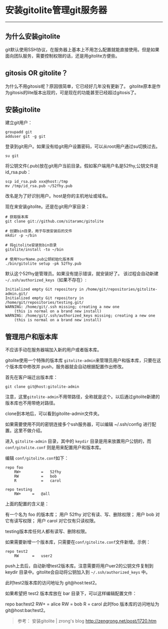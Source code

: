 # 安装gitolite管理git服务器

---

## 为什么安装gitolite
git默认使用SSH协议，在服务器上基本上不用怎么配置就能直接使用。但是如果面向团队服务，需要控制权限的话，还是用gitolite方便些。

## gitosis OR gitolite？
为什么不用gitosis呢？原因很简单，它已经好几年没有更新了。
gitolite原本是作为gitosis的lite版本出现的，可是现在的功能甚至已经超过gitosis了。

## 安装gitolite

建立git用户：
```
groupadd git
adduser git -g git
```

登录到git用户。如果没有给git用户设置密码，可以从root用户通过su切换过去。
```
su git
```

将公钥文件(.pub)放在git用户当前目录。假如客户端用户名是52fhy,公钥文件是id_rsa.pub：

```
scp id_rsa.pub xxx@host:/tmp
mv /tmp/id_rsa.pub ~/52fhy.pub
```
改名是为了好识别用户。host是你的主机地址或域名。

现在来安装gitolite。还是在git用户家目录：
```
# 获取版本库
git clone git://github.com/sitaramc/gitolite

# 创建bin目录，用于存放安装后的文件
mkdir -p ~/bin

# 将gitolite安装到bin目录
gitolite/install -to ~/bin

# 使用YourName.pub公钥初始化版本库
./bin/gitolite setup -pk 52fhy.pub
```

默认这个52fhy是管理员。如果没有提示错误，就安装好了。
该过程会自动新建`~/.ssh/authorized_keys`（如果不存在）:
``` shell
Initialized empty Git repository in /home/git/repositories/gitolite-admin.git/
Initialized empty Git repository in /home/git/repositories/testing.git/
WARNING: /home/git/.ssh missing; creating a new one
    (this is normal on a brand new install)
WARNING: /home/git/.ssh/authorized_keys missing; creating a new one
    (this is normal on a brand new install)
```


## 管理用户和版本库

不应该手动在服务器端加入新的用户或者版本库。

gitolite使用一个特殊的版本库 `gitolite-admin`来管理员用户和版本库，只要在这个版本库中修改并 push，服务器就会自动根据配置作出修改。

首先在客户端迁出版本库：
```
git clone git@host:gitolite-admin
```
注意，这里`gitolite-admin`不用带路径，全称就是这个。以后通过gitolite新建的版本库也不用带绝对路径。

clone到本地后，可以看到gitolite-admin文件夹。

如果需要使用不同的密钥连接多个ssh服务器，可以编辑 ~/.ssh/config 进行配置。这里不做介绍。

进入 `gitolite-admin` 目录，其中的 `keydir` 目录是用来放置用户公钥的，而 `conf/gitolite.conf` 则是用来配置用户和版本库。

编辑 `conf/gitolite.conf`如下：
```
repo foo
    RW+         =   52fhy
    RW          =   bob
    R           =   carol
	
repo testing
    RW+     =   @all
```

上面的配置的含义是：

有一个名为 foo 的版本库；
用户 52fhy 对它有读、写、删除权限；
用户 bob 对它有读写权限；
用户 carol 对它仅有只读权限。

testing版本库任何人都有读写、删除权限。

如果需要新增一个版本库，只需要在`conf/gitolite.conf`文件新增。示例：
```
repo test2
	RW  	=   user2
```

push上去后，自动新增test2版本库。注意需要将用户uer2的公钥文件复制到keydir 目录中。gitolite会自动将公钥加入到 `~/.ssh/authorized_keys` 中。

此时test2版本库的访问地址为 git@host:test2。

如果希望把 test2 版本库放在 bar 目录下，可以这样编辑配置文件：

repo bar/test2
    RW+         =   alice
    RW          =   bob
    R           =   carol
此时foo 版本库的访问地址为 git@host:bar/test2。

>参考：
安装gitolite | zrong's blog
http://zengrong.net/post/1720.htm
